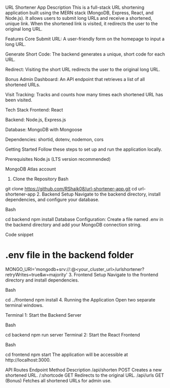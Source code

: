 URL Shortener App
Description
This is a full-stack URL shortening application built using the MERN stack (MongoDB, Express, React, and Node.js). It allows users to submit long URLs and receive a shortened, unique link. When the shortened link is visited, it redirects the user to the original long URL.

Features
Core
Submit URL: A user-friendly form on the homepage to input a long URL.

Generate Short Code: The backend generates a unique, short code for each URL.

Redirect: Visiting the short URL redirects the user to the original long URL.

Bonus
Admin Dashboard: An API endpoint that retrieves a list of all shortened URLs.

Visit Tracking: Tracks and counts how many times each shortened URL has been visited.

Tech Stack
Frontend: React

Backend: Node.js, Express.js

Database: MongoDB with Mongoose

Dependencies: shortid, dotenv, nodemon, cors

Getting Started
Follow these steps to set up and run the application locally.

Prerequisites
Node.js (LTS version recommended)

MongoDB Atlas account

1. Clone the Repository
Bash

git clone https://github.com/RShaik08/url-shortener-app.git
cd url-shortener-app
2. Backend Setup
Navigate to the backend directory, install dependencies, and configure your database.

Bash

cd backend
npm install
Database Configuration:
Create a file named .env in the backend directory and add your MongoDB connection string.

Code snippet

# .env file in the backend folder
MONGO_URI='mongodb+srv://<username>:<password>@<your_cluster_url>/urlshortener?retryWrites=true&w=majority'
3. Frontend Setup
Navigate to the frontend directory and install dependencies.

Bash

cd ../frontend
npm install
4. Running the Application
Open two separate terminal windows.

Terminal 1: Start the Backend Server

Bash

cd backend
npm run server
Terminal 2: Start the React Frontend

Bash

cd frontend
npm start
The application will be accessible at http://localhost:3000.

API Routes
Endpoint	Method	Description
/api/shorten	POST	Creates a new shortened URL.
/:shortcode	GET	Redirects to the original URL.
/api/urls	GET	(Bonus) Fetches all shortened URLs for admin use.

